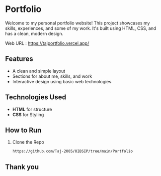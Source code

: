 # Portfolio

Welcome to my personal portfolio website! This project showcases my skills, experiences, and some of my work. It's built using HTML, CSS, and has a clean, modern design.

Web URL : https://tajportfolio.vercel.app/

## Features

- A clean and simple layout
- Sections for about me, skills, and work
- Interactive design using basic web technologies

## Technologies Used

- **HTML** for structure
- **CSS** for Styling

## How to Run

1. Clone the Repo



   ```bash
   https://github.com/Taj-2005/OIBSIP/tree/main/Portfolio
   ```

## Thank you
